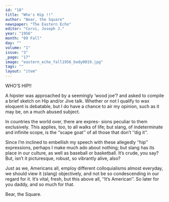 ```yaml
---
id: "18"
title: "Who's Hip !!"
author: "Bear, the Square"
newspaper: "The Eastern Echo"
editor: "Corvi, Joseph J."
year: "1956"
month: "09 Fall"
day: ""
volume: "1"
issue: "3"
_page: "17"
image: "eastern_echo_fall1956_body0019.jpg"
tags: ""
layout: "item"
---
```

WHO’S HIP!!

A hipster was approached by a seemingly
‘wood joe’? and asked to compile a brief sketch
on Hip and/or Jive talk. Whether or not I qualify
to wax eloquent is debatable, but I do have a chance
to air my opinion, such as it may be, on a much
abused subject.

In countries the world over, there are expres-
sions peculiar to them exclusively. This applies,
too, to all walks of life; but slang, of indeterminate
and infinite scope, is the ‘‘scape goat’’ of all
those that don’t ‘‘dig it’’.

Since I’m inclined to embellish my speech with
these allegedly ‘‘hip’’ expressions, perhaps I make
much ado about nothing; but slang has its place
in our culture, as well as baseball or basketball.
It’s crude, you say? But, isn’t it picturesque,
robust, so vibrantly alive, also?

Just as we, Americans all, employ different
colloquialisms almost everyday, we should view it
(slang) objectively, and not be so condescending in
our regard for it. It’s vital, fresh, but this above
all, ‘‘It’s American’’. So later for you daddy, and
so much for that.

Bear, the Square.
